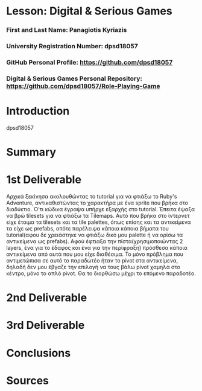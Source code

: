 # Lesson: Digital & Serious Games

### First and Last Name: Panagiotis Kyriazis
### University Registration Number: dpsd18057
### GitHub Personal Profile: https://github.com/dpsd18057
### Digital & Serious Games Personal Repository: https://github.com/dpsd18057/Role-Playing-Game

# Introduction
 dpsd18057
# Summary


# 1st Deliverable
Αρχικά ξεκίνησα ακολουθώντας το tutorial για να φτιάξω το Ruby's Adventure, αντικαθιστώντας το χαρακτήρα με ένα sprite που βρήκα στο διαδύκτιο. Ό'τι κώδικα έγραψα υπήρχε εξαρχής στο tutorial. Έπειτα έψαξα να βρώ tilesets για να φτιάξω τα Tilemaps. Αυτό που βρήκα στο ίντερνετ είχε έτοιμα τα tilesets και τα tile palettes, όπως επίσης και τα αντικείμενα τα είχε ως prefabs, οπότε παρέλειψα κάποια κάποια βήματα του tutorial(αφου δε χρειάστηκε να φτιάξω δικό μου palette ή να ορίσω τα αντικείμενα ως prefabs). Αφού έφτιαξα την πίστα(χρησιμοποιώντας 2 layers, ένα για το έδαφος και ένα για την περίφραξη) πρόσθεσα κάποια αντικείμενα από αυτά που μου είχε διαθέσιμα. Το μόνο πρόβλημα που αντιμετώπισα σε αυτό το παραδωτέο ήταν το pivot στα αντικείμενα, δηλαδή δεν μου έβγαζε την επιλογή να τους βάλω pivot χαμηλά στο κέντρο, μόνο το απλό pivot. Θα το διορθώσω μέχρι το επόμενο παραδοτέο.

# 2nd Deliverable


# 3rd Deliverable 


# Conclusions


# Sources
